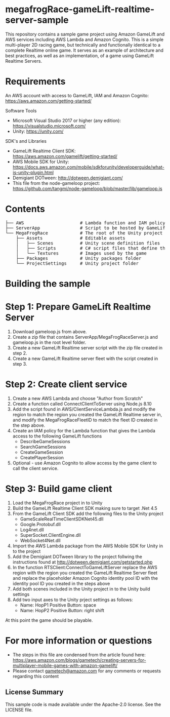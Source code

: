 # megafrogRace-gameLift-realtime-server-sample
This repository contains a sample game project using Amazon GameLift and AWS services including AWS Lambda and Amazon Cognito. This is a simple multi-player 2D racing game, but technically and functionally identical to a complete Realtime online game. It serves as an example of architecture and best practices, as well as an implementation, of a game using GameLift Realtime Servers.

# Requirements
An AWS account with access to GameLift, IAM and Amazon Cognito: https://aws.amazon.com/getting-started/

Software Tools
- Microsoft Visual Studio 2017 or higher (any edition): https://visualstudio.microsoft.com/
- Unity: https://unity.com/

SDK's and Libraries
- GameLift Realtime Client SDK: https://aws.amazon.com/gamelift/getting-started/
- AWS Mobile SDK for Unity: https://docs.aws.amazon.com/mobile/sdkforunity/developerguide/what-is-unity-plugin.html
- Demigiant DOTween: http://dotween.demigiant.com/
- This file from the node-gameloop project: https://github.com/tangmi/node-gameloop/blob/master/lib/gameloop.js


# Contents
<pre>
├── AWS                     # Lambda function and IAM policy for client service
├── ServerApp               # Script to be hosted by GameLift Realtime Servers
└── MegaFrogRace            # The root of the Unity project
    ├── Assets              # Editable assets
    │   ├── Scenes          # Unity scene definition files
    │   ├── Scripts         # C# script files that define the game logic
    │   └── Textures        # Images used by the game
    ├── Packages            # Unity packages folder
    └── ProjectSettings     # Unity project folder
</pre>

# Building the sample

# Step 1: Prepare GameLift Realtime Server
1. Download gameloop.js from above.
2. Create a zip file that contains ServerApp/MegaFrogRaceServer.js and gameloop.js in the root level folder.
3. Create a new GameLift Realtime server script with the zip file created in step 2.
4. Create a new GameLift Realtime server fleet with the script created in step 3.

# Step 2: Create client service
1. Create a new AWS Lambda and choose "Author from Scratch"
2. Create a function called ConnectClientToServer using Node.js 8.10
3. Add the script found in AWS/ClientServiceLambda.js and modify the region to match the region you created the GameLift Realtime server in, and modify the MegaFrogRaceFleetID to match the fleet ID created in the step above.
4. Create an IAM policy for the Lambda function that gives the Lambda access to the following GameLift functions
    - DescribeGameSessions
    - SearchGameSessions
    - CreateGameSession
    - CreatePlayerSession
5. Optional - use Amazon Cognito to allow access by the game client to call the client service.

# Step 3: Build game client
1. Load the MegaFrogRace project in to Unity
2. Build the GameLift Realtime Client SDK making sure to target .Net 4.5
3. From the GameLift Client SDK add the following files to the Unity project
    - GameScaleRealTimeClientSDKNet45.dll
    - Google.Protobuf.dll
    - Log4net.dll
    - SuperSocket.ClientEngine.dll
    - WebSocket4Net.dll
4. Import the AWS Lambda package from the AWS Mobile SDK for Unity in to the project
5. Add the Demigiant DOTween library to the project follwing the instructions found at http://dotween.demigiant.com/getstarted.php
6. In the function RTSClient:ConnectToGameLiftServer replace the AWS region with the region you created the GameLift Realtime Server fleet and replace the placeholder Amazon Cognito identity pool ID with the identity pool ID you created in the steps above
7. Add both scenes included in the Unity project in to the Unity build settings
8. Add two input axes to the Unity prject settings as follows:
    - Name: HopP1   Positive Button: space
    - Name: HopP2   Positive Button: right shift

At this point the game should be playable.

# For more information or questions
- The steps in this file are condensed from the article found here: https://aws.amazon.com/blogs/gametech/creating-servers-for-multiplayer-mobile-games-with-amazon-gamelift/
- Please contact gametech@amazon.com for any comments or requests regarding this content

## License Summary

This sample code is made available under the Apache-2.0 license. See the LICENSE file.





